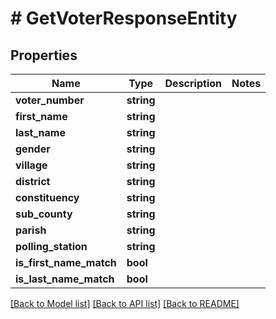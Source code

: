 # # GetVoterResponseEntity

## Properties

Name | Type | Description | Notes
------------ | ------------- | ------------- | -------------
**voter_number** | **string** |  |
**first_name** | **string** |  |
**last_name** | **string** |  |
**gender** | **string** |  |
**village** | **string** |  |
**district** | **string** |  |
**constituency** | **string** |  |
**sub_county** | **string** |  |
**parish** | **string** |  |
**polling_station** | **string** |  |
**is_first_name_match** | **bool** |  |
**is_last_name_match** | **bool** |  |

[[Back to Model list]](../../README.md#models) [[Back to API list]](../../README.md#endpoints) [[Back to README]](../../README.md)
